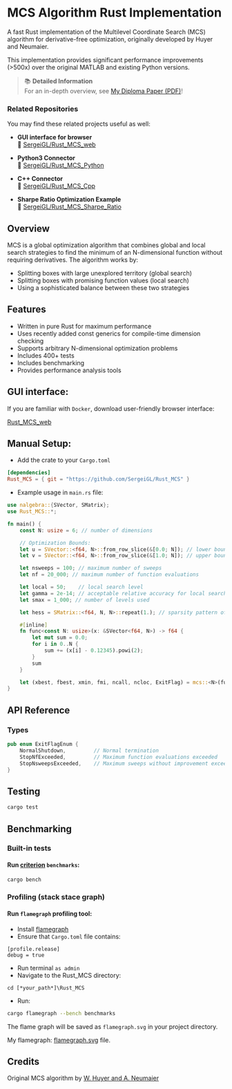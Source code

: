 # MCS Algorithm Rust Implementation

A fast Rust implementation of the Multilevel Coordinate Search (MCS) algorithm for derivative-free optimization, originally developed by Huyer and
Neumaier.

This implementation provides significant performance improvements (>500x) over the original MATLAB and existing Python versions.


> 📚 **Detailed Information**  
> For an in-depth overview, see [My Diploma Paper (PDF)](Paper.pdf)!

### Related Repositories

You may find these related projects useful as well:

- **GUI interface for browser**  
  🔗 [SergeiGL/Rust_MCS_web](https://github.com/SergeiGL/Rust_MCS_web)

- **Python3 Connector**  
  🔗 [SergeiGL/Rust_MCS_Python](https://github.com/SergeiGL/Rust_MCS_Python)

- **C++ Connector**  
  🔗 [SergeiGL/Rust_MCS_Cpp](https://github.com/SergeiGL/Rust_MCS_Cpp)

- **Sharpe Ratio Optimization Example**  
  🔗 [SergeiGL/Rust_MCS_Sharpe_Ratio](https://github.com/SergeiGL/Rust_MCS_Sharpe_Ratio)

## Overview

MCS is a global optimization algorithm that combines global and local search strategies to find the minimum of an N-dimensional function without
requiring derivatives. The algorithm works by:

- Splitting boxes with large unexplored territory (global search)
- Splitting boxes with promising function values (local search)
- Using a sophisticated balance between these two strategies

## Features

- Written in pure Rust for maximum performance
- Uses recently added const generics for compile-time dimension checking
- Supports arbitrary N-dimensional optimization problems
- Includes 400+ tests
- Includes benchmarking
- Provides performance analysis tools

## GUI interface:

If you are familiar with `Docker`, download user-friendly browser interface:

[Rust_MCS_web](https://github.com/SergeiGL/Rust_MCS_web)

## Manual Setup:

- Add the crate to your `Cargo.toml`

```toml
[dependencies]
Rust_MCS = { git = "https://github.com/SergeiGL/Rust_MCS" }
```

- Example usage in `main.rs` file:

```rust
use nalgebra::{SVector, SMatrix};
use Rust_MCS::*;

fn main() {
    const N: usize = 6; // number of dimensions

    // Optimization Bounds:
    let u = SVector::<f64, N>::from_row_slice(&[0.0; N]); // lower bound
    let v = SVector::<f64, N>::from_row_slice(&[1.0; N]); // upper bound

    let nsweeps = 100; // maximum number of sweeps
    let nf = 20_000; // maximum number of function evaluations

    let local = 50;    // local search level
    let gamma = 2e-14; // acceptable relative accuracy for local search
    let smax = 1_000; // number of levels used

    let hess = SMatrix::<f64, N, N>::repeat(1.); // sparsity pattern of Hessian

    #[inline]
    fn func<const N: usize>(x: &SVector<f64, N>) -> f64 {
        let mut sum = 0.0;
        for i in 0..N {
            sum += (x[i] - 0.12345).powi(2);
        }
        sum
    }

    let (xbest, fbest, xmin, fmi, ncall, ncloc, ExitFlag) = mcs::<N>(func, &u, &v, nsweeps, nf, local, gamma, smax, &hess).unwrap();
}
```

## API Reference

### Types

```rust
pub enum ExitFlagEnum {
    NormalShutdown,         // Normal termination
    StopNfExceeded,         // Maximum function evaluations exceeded
    StopNsweepsExceeded,    // Maximum sweeps without improvement exceeded
}
```

## Testing

```bash
cargo test
```

## Benchmarking

### Built-in tests

#### Run [criterion](https://github.com/bheisler/criterion.rs) `benchmarks`:

```bash
cargo bench
```

### Profiling (stack stace graph)

#### Run `flamegraph` profiling tool:

- Install [flamegraph](https://github.com/flamegraph-rs/flamegraph)
- Ensure that `Cargo.toml` file contains:

```
[profile.release]
debug = true
```

- Run terminal `as admin`
- Navigate to the Rust_MCS directory:

```
cd [*your_path*]\Rust_MCS
```

- Run:

```bash
cargo flamegraph --bench benchmarks
```

The flame graph will be saved as `flamegraph.svg` in your project directory.

My flamegraph: [flamegraph.svg](flamegraph.svg) file.

## Credits

Original MCS algorithm by [W. Huyer and A. Neumaier](https://arnold-neumaier.at/software/mcs/index.html)